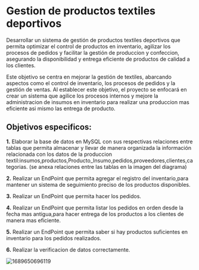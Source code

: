 # Gestion de productos textiles deportivos

Desarrollar un sistema de gestión de productos textiles deportivos que permita optimizar el control de productos en inventario, agilizar los procesos de pedidos y facilitar la gestión de produccion y confeccion, asegurando la disponibilidad y entrega eficiente de productos de calidad a los clientes.

Este objetivo se centra en mejorar la gestión de textiles, abarcando aspectos como el control de inventario, los procesos de pedidos y la gestión de ventas. Al establecer este objetivo, el proyecto se enfocará en crear un sistema que agilice los procesos internos y mejore la administracion de insumos en inventario para realizar una produccion mas eficiente asi mismo las entrega de producto.

## __Objetivos especificos:__

**1.** Elaborar la base de datos en MySQL con sus respectivas relaciones entre tablas que permita almacenar y llevar de manera organizada la información relacionada con los datos de la produccion textil:insumos,productos,Producto_Insumo,pedidos,proveedores,clientes,categorias.
(se anexa relaciones entre las tablas en la imagen del diagrama)

**2.** Realizar un EndPoint que permita agregar el registro del inventario,para mantener un sistema de seguimiento preciso de los productos disponibles.

**3.** Realizar un EndPoint que permita hacer los pedidos.

**4.** Realizar un EndPoint que permita listar los pedidos en orden desde la fecha mas antigua,para hacer entrega de los productos a los clientes de manera mas eficiente.

**5.** Realizar un EndPoint que permita  saber si hay productos suficientes en inventario para los pedidos realizados.

**6.** Realizar la verificacion de datos correctamente.

![1689650696119](https://github.com/LauraRamirezCampus/Gestion-de-productos-textiles-deportivos/assets/124936044/2abed166-556a-4ba4-a1f5-7c600765ec63)
